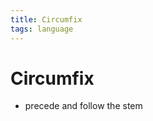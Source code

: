 ```yaml
---
title: Circumfix
tags: language
---
```


# Circumfix
- precede and follow the stem


































































































